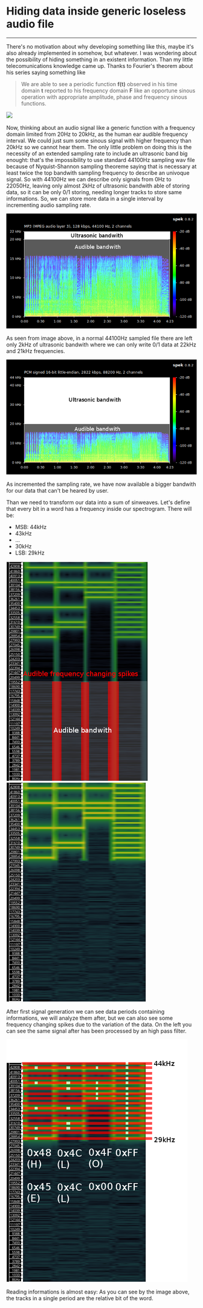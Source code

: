 # Hiding data inside  generic loseless audio file
___
There's no motivation about why developing something like this, maybe it's also already implemented in somehow, but whatever.
I was wondering about the possibility of hiding something in an existent information.
Than my little telecomunications knowledge came up.
Thanks to Fourier's theorem about his series saying something like

> We are able to see a periodic function **f(t)** observed in his time domain **t** reported to his frequency domain **F** like an opportune sinous operation with appropriate amplitude, phase and frequency sinous functions.

![](http://www.math.harvard.edu/archive/21b_fall_03/fourier/approximation.gif)

Now, thinking about an audio signal like a generic function with a frequency domain limited from 20Hz to 20kHz, as the human ear audible frequency interval.
We could just sum some sinous signal with higher frequency than 20kHz so we cannot hear them.
The only little problem on doing this is the necessity of an extended sampling rate to include an ultrasonic band big enought: that's the impossibility to use standard 44100Hz sampling wav file because of Nyquist-Shannon sampling theoreme saying that is necessary at least twice the top bandwith sampling frequency to describe an univoque signal.
So with 44100Hz we can describe only signals from 0Hz to 22050Hz, leaving only almost 2kHz of ultrasonic bandwith able of storing data, so it can be only 0/1 storing, needing longer tracks to store same informations.
So, we can store more data in a single interval by incrementing audio sampling rate.

![](images/44100_spectrum.png)

As seen from image above, in a normal 44100Hz sampled file there are left only 2kHz of ultrasonic bandwith where we can only write 0/1 data at 22kHz and 21kHz frequencies.

![](images/88200_spectrum.png)

As incremented the sampling rate, we have now available a bigger bandwith for our data that can't be heared by user.

Than we need to transform our data into a sum of sinweaves.
Let's define that every bit in a word has a frequency inside our spectrogram.
There will be:
* MSB: 44kHz
* 43kHz
* ...
* 30kHz
* LSB: 29kHz

![](images/data_spectrum_raw.png) ![](images/data_spectrum_filter.png)

After first signal generation we can see data periods containing informations, we will analyze them after, but we can also see some frequency changing spikes due to the variation of the data.
On the left you can see the same signal after has been processed by an high pass filter.

![](images/decoding.png)

Reading informations is almost easy:
As you can see by the image above, the tracks in a single period are the relative bit of the word.
